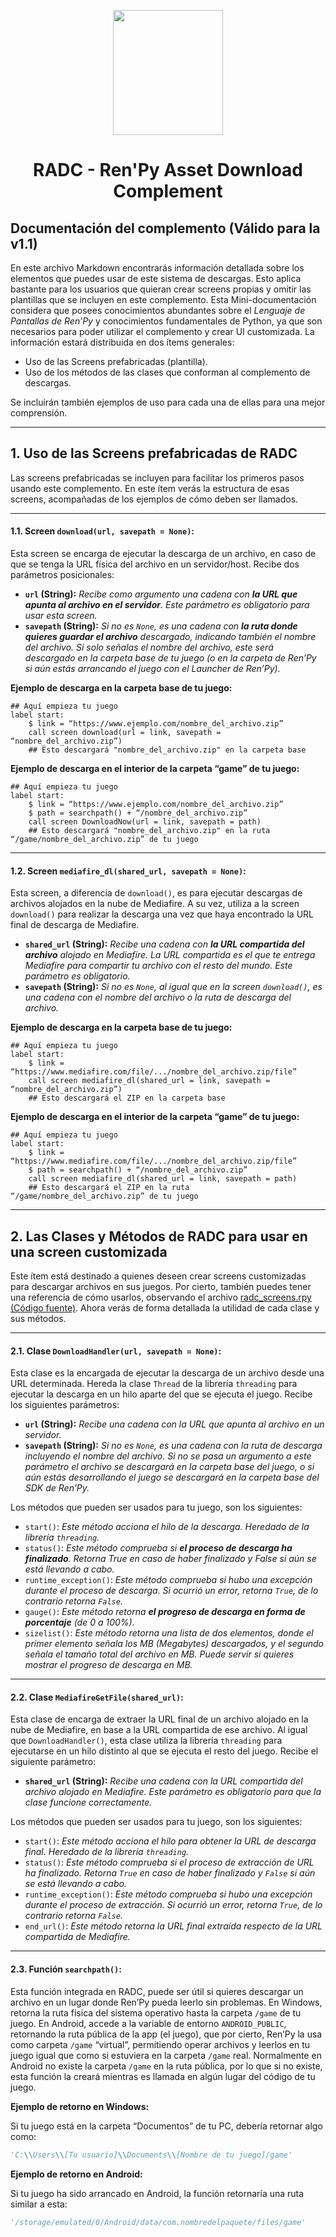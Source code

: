 <p align="center">
  <img width="176" height="200" src="https://user-images.githubusercontent.com/77955772/184478128-93046a80-f326-43c9-9960-efdcd61f03b6.png">
</p>

<h1 align = "center"> RADC - Ren'Py Asset Download Complement </h1> 

## Documentación del complemento (Válido para la v1.1)

En este archivo Markdown encontrarás información detallada sobre los elementos que puedes usar de este sistema de descargas. Esto aplica bastante para los usuarios que quieran crear screens propias y omitir las plantillas que se incluyen en este complemento.
Esta Mini-documentación considera que posees conocimientos abundantes sobre el _Lenguaje de Pantallas de Ren’Py_ y conocimientos fundamentales de Python, ya que son necesarios para poder utilizar el complemento y crear UI customizada.
La información estará distribuida en dos ítems generales:

- Uso de las Screens prefabricadas (plantilla).
- Uso de los métodos de las clases que conforman al complemento de descargas.

Se incluirán también ejemplos de uso para cada una de ellas para una mejor comprensión.

---
## 1. Uso de las Screens prefabricadas de RADC

Las screens prefabricadas se incluyen para facilitar los primeros pasos usando este complemento. En este ítem verás la estructura de esas screens, acompañadas de los ejemplos de cómo deben ser llamados.

------
#### 1.1. Screen `download(url, savepath = None)`:
Esta screen se encarga de ejecutar la descarga de un archivo, en caso de que se tenga la URL física del archivo en un servidor/host. Recibe dos parámetros posicionales:

- **`url` (String):** _Recibe como argumento una cadena con **la URL que apunta al archivo en el servidor**. Este parámetro es obligatorio para usar esta screen._
- **`savepath` (String):** _Si no es `None`, es una cadena con **la ruta donde quieres guardar el archivo** descargado, indicando también el nombre del archivo. Si solo señalas el nombre del archivo, este será descargado en la carpeta base de tu juego (o en la carpeta de Ren’Py si aún estás arrancando el juego con el Launcher de Ren’Py)._

**Ejemplo de descarga en la carpeta base de tu juego:**
```renpy
## Aquí empieza tu juego
label start:
    $ link = “https://www.ejemplo.com/nombre_del_archivo.zip”
    call screen download(url = link, savepath = “nombre_del_archivo.zip”)
    ## Esto descargará "nombre_del_archivo.zip" en la carpeta base
```

**Ejemplo de descarga en el interior de la carpeta “game” de tu juego:**
```renpy
## Aquí empieza tu juego
label start:
    $ link = “https://www.ejemplo.com/nombre_del_archivo.zip”
    $ path = searchpath() + “/nombre_del_archivo.zip”
    call screen DownloadNow(url = link, savepath = path)
    ## Esto descargará "nombre_del_archivo.zip" en la ruta “/game/nombre_del_archivo.zip” de tu juego
```
------
#### 1.2. Screen `mediafire_dl(shared_url, savepath = None)`:
Esta screen, a diferencia de `download()`, es para ejecutar descargas de archivos alojados en la nube de Mediafire. A su vez, utiliza a la screen `download()` para realizar la descarga una vez que haya encontrado la URL final de descarga de Mediafire.

- **`shared_url` (String):** _Recibe una cadena con **la URL compartida del archivo** alojado en Mediafire. La URL compartida es el que te entrega Mediafire para compartir tu archivo con el resto del mundo. Este parámetro es obligatorio._
- **`savepath` (String):** _Si no es `None`, al igual que en la screen `download()`, es una cadena con el nombre del archivo o la ruta de descarga del archivo._

**Ejemplo de descarga en la carpeta base de tu juego:**
```renpy
## Aquí empieza tu juego
label start:
    $ link = “https://www.mediafire.com/file/.../nombre_del_archivo.zip/file”
    call screen mediafire_dl(shared_url = link, savepath = “nombre_del_archivo.zip”)
    ## Esto descargará el ZIP en la carpeta base

```

**Ejemplo de descarga en el interior de la carpeta “game” de tu juego:**
```renpy
## Aquí empieza tu juego
label start:
    $ link = “https://www.mediafire.com/file/.../nombre_del_archivo.zip/file”
    $ path = searchpath() + “/nombre_del_archivo.zip”
    call screen mediafire_dl(shared_url = link, savepath = path)
    ## Esto descargará el ZIP en la ruta “/game/nombre_del_archivo.zip” de tu juego
```

---
## 2. Las Clases y Métodos de RADC para usar en una screen customizada

Este ítem está destinado a quienes deseen crear screens customizadas para descargar archivos en sus juegos. Por cierto, también puedes tener una referencia de cómo usarlos, observando el archivo [radc_screens.rpy (Código fuente)](https://github.com/CharlieFuu69/RenPy_Asset_Download_Complement/blob/59e9f1630a06daf9b2b933fcb1a5d159fef95f37/radc/radc_screens.rpy).
Ahora verás de forma detallada la utilidad de cada clase y sus métodos.

------
#### 2.1. Clase `DownloadHandler(url, savepath = None)`:
Esta clase es la encargada de ejecutar la descarga de un archivo desde una URL determinada. Hereda la clase `Thread` de la librería `threading` para ejecutar la descarga en un hilo aparte del que se ejecuta el juego.
Recibe los siguientes parámetros:

- **`url` (String):** _Recibe una cadena con la URL que apunta al archivo en un servidor._
- **`savepath` (String):** _Si no es `None`, es una cadena con la ruta de descarga incluyendo el nombre del archivo. Si no se pasa un argumento a este parámetro el archivo se descargará en la carpeta base del juego, o si aún estás desarrollando el juego se descargará en la carpeta base del SDK de Ren’Py._

Los métodos que pueden ser usados para tu juego, son los siguientes:
- `start()`: _Este método acciona el hilo de la descarga. Heredado de la librería `threading`._
- `status()`: _Este método comprueba si **el proceso de descarga ha finalizado**. Retorna True en caso de haber finalizado y False si aún se está llevando a cabo._
- `runtime_exception()`: _Este método comprueba si hubo una excepción durante el proceso de descarga. Si ocurrió un error, retorna `True`, de lo contrario retorna `False`._
- `gauge()`: _Este método retorna **el progreso de descarga en forma de porcentaje** (de 0 a 100%)._
- `sizelist()`: _Este método retorna una lista de dos elementos, donde el primer elemento señala los MB (Megabytes) descargados, y el segundo señala el tamaño total del archivo en MB. Puede servir si quieres mostrar el progreso de descarga en MB._

------
#### 2.2. Clase `MediafireGetFile(shared_url)`:

Esta clase de encarga de extraer la URL final de un archivo alojado en la nube de Mediafire, en base a la URL compartida de ese archivo. Al igual que `DownloadHandler()`, esta clase utiliza la librería `threading` para ejecutarse en un hilo distinto al que se ejecuta el resto del juego.
Recibe el siguiente parámetro:

- **`shared_url` (String):** _Recibe una cadena con la URL compartida del archivo alojado en Mediafire. Este parámetro es obligatorio para que la clase funcione correctamente._

Los métodos que pueden ser usados para tu juego, son los siguientes:
- `start()`: _Este método acciona el hilo para obtener la URL de descarga final. Heredado de la librería `threading`._
- `status()`: _Este método comprueba si el proceso de extracción de URL ha finalizado. Retorna `True` en caso de haber finalizado y `False` si aún se está llevando a cabo._
- `runtime_exception()`: _Este método comprueba si hubo una excepción durante el proceso de extracción. Si ocurrió un error, retorna `True`, de lo contrario retorna `False`._
- `end_url()`: _Este método retorna la URL final extraída respecto de la URL compartida de Mediafire._

------
#### 2.3. Función `searchpath()`:
Esta función integrada en RADC, puede ser útil si quieres descargar un archivo en un lugar donde Ren’Py pueda leerlo sin problemas.
En Windows, retorna la ruta física del sistema operativo hasta la carpeta `/game` de tu juego.
En Android, accede a la variable de entorno `ANDROID_PUBLIC`, retornando la ruta pública de la app (el juego), que por cierto, Ren’Py la usa como carpeta `/game` “virtual”, permitiendo operar archivos y leerlos en tu juego igual que como si estuviera en la carpeta `/game` real.
Normalmente en Android no existe la carpeta `/game`  en la ruta pública, por lo que si no existe, esta función la creará mientras es llamada en algún lugar del código de tu juego.

**Ejemplo de retorno en Windows:**

Si tu juego está en la carpeta “Documentos” de tu PC, debería retornar algo como:
```python
'C:\\Users\\[Tu usuario]\\Documents\\[Nombre de tu juego]/game'
```

**Ejemplo de retorno en Android:**

Si tu juego ha sido arrancado en Android, la función retornaría una ruta similar a esta:
```python
'/storage/emulated/0/Android/data/com.nombredelpaquete/files/game'
```
